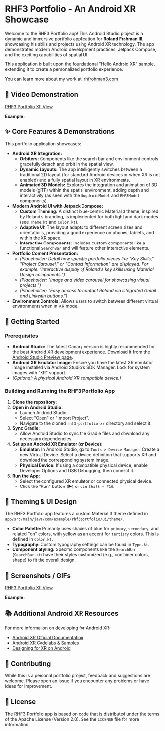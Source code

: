 # RHF3 Portfolio - An Android XR Showcase

Welcome to the RHF3 Portfolio app! This Android Studio project is a dynamic and immersive portfolio application for **Roland Frohman III**, showcasing his skills and projects using Android XR technology. The app demonstrates modern Android development practices, Jetpack Compose, and the exciting capabilities of spatial UI.

This application is built upon the foundational "Hello Android XR" sample, extending it to create a personalized portfolio experience.

You can learn more about my work at: [rhfrohman3.com](https://rhfrohman3.com)

## 🎥 Video Demonstration

[RHF3 Portfolio XR View](docs/screenshots/demo.gif)

**Example:**
<!-- [Watch the RHF3 Portfolio App in Action!](https://www.youtube.com/watch?v=your_video_id) -->

## ✨ Core Features & Demonstrations

This portfolio application showcases:

-   **Android XR Integration:**
    -   **Orbiters:** Components like the search bar and environment controls gracefully detach and orbit in the spatial view.
    -   **Dynamic Layouts:** The app intelligently switches between a traditional 2D layout (for standard Android devices or when XR is not enabled) and a fully spatial layout in XR environments.
    -   **Animated 3D Models:** Explores the integration and animation of 3D models (glTF) within the spatial environment, adding depth and interactivity (as seen with the `BugdroidModel` and `RHF3Model` components).
-   **Modern Android UI with Jetpack Compose:**
    -   **Custom Theming:** A distinct blue-centric Material 3 theme, inspired by Roland's branding, is implemented for both light and dark modes (see `Theme.kt` and `Color.kt`).
    -   **Adaptive UI:** The layout adapts to different screen sizes and orientations, providing a good experience on phones, tablets, and within the XR space.
    -   **Interactive Components:** Includes custom components like a functional `SearchBar` and will feature other interactive elements.
-   **Portfolio Content Presentation:**
    -   *(Placeholder: Detail how specific portfolio pieces like "Key Skills," "Project Carousel," or "Contact Information" are displayed. For example: "Interactive display of Roland's key skills using Material Design components.")*
    -   *(Placeholder: "Image and video carousel for showcasing visual projects.")*
    -   *(Placeholder: "Easy access to contact Roland via integrated Gmail and LinkedIn buttons.")*
-   **Environment Controls:** Allows users to switch between different virtual environments when in XR mode.

## 🚀 Getting Started

### Prerequisites

-   **Android Studio:** The latest Canary version is highly recommended for the best Android XR development experience. Download it from the [Android Studio Preview page](https://developer.android.com/studio/preview).
-   **Android XR Emulator Image:** Ensure you have the latest XR emulator image installed via Android Studio's SDK Manager. Look for system images with "XR" support.
-   *(Optional: A physical Android XR compatible device.)*

### Building and Running the RHF3 Portfolio App

1.  **Clone the repository:**
2. **Open in Android Studio:**
    *   Launch Android Studio.
    *   Select "Open" or "Import Project".
    *   Navigate to the cloned `rhf3-portfolio-xr` directory and select it.
3.  **Sync Gradle:**
    *   Allow Android Studio to sync the Gradle files and download any necessary dependencies.
4.  **Set up an Android XR Emulator (or Device):**
    *   **Emulator:** In Android Studio, go to `Tools > Device Manager`. Create a new Virtual Device. Select a device definition that supports XR and download the corresponding system image.
    *   **Physical Device:** If using a compatible physical device, enable Developer Options and USB Debugging, then connect it.
5.  **Run the App:**
    *   Select the configured XR emulator or connected physical device.
    *   Click the "Run" button (▶️) or use `Shift + F10`.

## 🎨 Theming & UI Design

The RHF3 Portfolio app features a custom Material 3 theme defined in `app/src/main/java/com/example/rhf3portfolio/ui/theme/`.

-   **Color Palette:** Primarily uses shades of blue for `primary`, `secondary`, and related "on" colors, with yellow as an accent for `tertiary` colors. This is defined in `Color.kt`.
-   **Typography:** Custom typography settings can be found in `Type.kt`.
-   **Component Styling:** Specific components like the `SearchBar` (`SearchBar.kt`) have their styles customized (e.g., container colors, shape) to fit the overall design.

## 📸 Screenshots / GIFs

[RHF3 Portfolio XR View](docs/screenshots/demo.gif)

**Example:**
<!-- ![RHF3 Portfolio XR View](docs/screenshots/demo.gif) -->
<!-- *Roland Frohman III's portfolio viewed in an Android XR environment.* -->

## 📚 Additional Android XR Resources

For more information on developing for Android XR:

-   [Android XR Official Documentation](https://developer.android.com/develop/xr)
-   [Android XR Codelabs & Samples](https://developer.android.com/develop/xr#bootcamp)
-   [Designing for XR on Android](https://developer.android.com/design/ui/xr)

## 🤝 Contributing

While this is a personal portfolio project, feedback and suggestions are welcome. Please open an issue if you encounter any problems or have ideas for improvement.

## 📄 License

The RHF3 Portfolio app is based on code that is distributed under the terms of the Apache License (Version 2.0). See the `LICENSE` file for more information.
